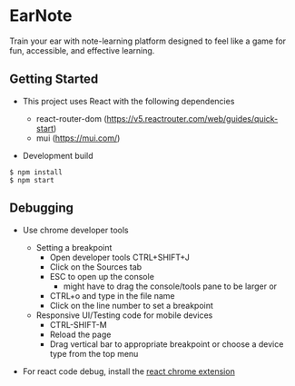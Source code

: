 # EarNote
Train your ear with note-learning platform designed to feel like a game for fun, accessible, and effective learning.

Getting Started
---------------

- This project uses React with the following dependencies
  - react-router-dom (https://v5.reactrouter.com/web/guides/quick-start)
  - mui (https://mui.com/)

- Development build
```console
$ npm install
$ npm start
```

Debugging
---------
- Use chrome developer tools
  - Setting a breakpoint
    - Open developer tools CTRL+SHIFT+J
    - Click on the Sources tab
    - ESC to open up the console
      - might have to drag the console/tools pane to be larger or
    - CTRL+o and type in the file name
    - Click on the line number to set a breakpoint
  - Responsive UI/Testing code for mobile devices
    - CTRL-SHIFT-M
    - Reload the page
    - Drag vertical bar to appropriate breakpoint or choose a device type
      from the top menu

- For react code debug, install the [react chrome extension](https://chrome.google.com/webstore/detail/react-developer-tools/fmkadmapgofadopljbjfkapdkoienihi?hl=en)
